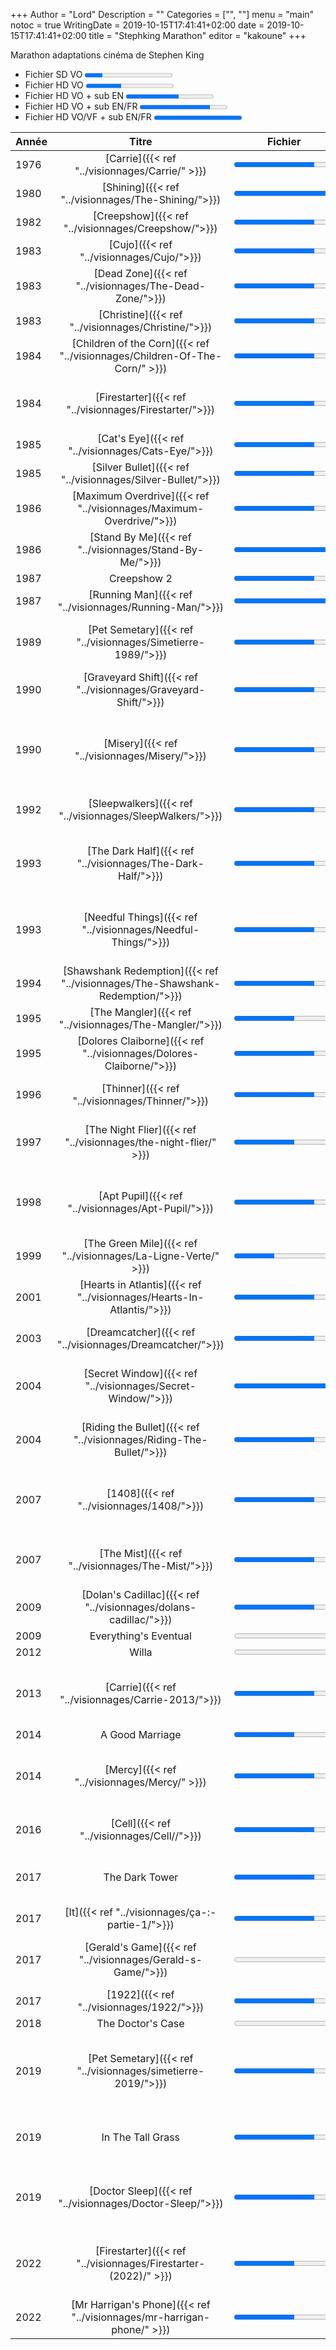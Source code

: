 +++
Author = "Lord"
Description = ""
Categories = ["", ""]
menu = "main"
notoc = true
WritingDate = 2019-10-15T17:41:41+02:00
date = 2019-10-15T17:41:41+02:00
title = "Stephking Marathon"
editor = "kakoune"
+++

Marathon adaptations cinéma de Stephen King

  - Fichier SD VO <progress value="1" max="5">Fichier SD VO<</progress>
  - Fichier HD VO <progress value="2" max="5">Fichier HD VO<</progress>
  - Fichier HD VO + sub EN <progress value="3" max="5">Fichier HD VO+Sub EN</progress>
  - Fichier HD VO + sub EN/FR <progress value="4" max="5">Fichier HD VO+Sub EN+Sub FR</progress>
  - Fichier HD VO/VF + sub EN/FR <progress value="5" max="5">Fichier HD VO+VF+Sub EN+Sub FR</progress>


| Année |          Titre       |                 Fichier                | Avis                                                  |
|-------|:--------------------:|----------------------------------------|------                                                 |
|  1976 | [Carrie]({{< ref "../visionnages/Carrie/" >}})               |<progress value="4" max="5">/<progress> | mouai                                                 |
|  1980 | [Shining]({{< ref "../visionnages/The-Shining/">}})              |<progress value="5" max="5">/<progress> | film culte                                            |
|  1982 | [Creepshow]({{< ref "../visionnages/Creepshow/">}})            |<progress value="4" max="5">/<progress> | mouai mouai mouai                                     |
|  1983 | [Cujo]({{< ref "../visionnages/Cujo/">}})                 |<progress value="4" max="5">/<progress> | pas mal du tout                                       |
|  1983 | [Dead Zone]({{< ref "../visionnages/The-Dead-Zone/">}})            |<progress value="4" max="5">/<progress> | vraiment cool                                         |
|  1983 | [Christine]({{< ref "../visionnages/Christine/">}})            |<progress value="4" max="5">/<progress> | super                                                 |
|  1984 | [Children of the Corn]({{< ref "../visionnages/Children-Of-The-Corn/" >}}) |<progress value="4" max="5">/<progress> | intriguant mais plutôt moyen                          |
|  1984 | [Firestarter]({{< ref "../visionnages/Firestarter/">}})          |<progress value="4" max="5">/<progress> | un peu trop basique mais pas pourri : dispensable     |
|  1985 | [Cat's Eye]({{< ref "../visionnages/Cats-Eye/">}})            |<progress value="4" max="5">/<progress> | étonnament bon                                        |
|  1985 | [Silver Bullet]({{< ref "../visionnages/Silver-Bullet/">}})        |<progress value="4" max="5">/<progress> | moyen                                                 |
|  1986 | [Maximum Overdrive]({{< ref "../visionnages/Maximum-Overdrive/">}})    |<progress value="4" max="5">/<progress> | nanard                                                |
|  1986 | [Stand By Me]({{< ref "../visionnages/Stand-By-Me/">}})          |<progress value="5" max="5">/<progress> | vraiment très cool                                    |
|  1987 | Creepshow 2                                        |<progress value="4" max="5">/<progress> |                                                       |
|  1987 | [Running Man]({{< ref "../visionnages/Running-Man/">}})          |<progress value="5" max="5">/<progress> | sympas                                                |
|  1989 | [Pet Semetary]({{< ref "../visionnages/Simetierre-1989/">}})         |<progress value="4" max="5">/<progress> | sympas et fidèle mais pourrait être mieux             |
|  1990 | [Graveyard Shift]({{< ref "../visionnages/Graveyard-Shift/">}})      |<progress value="4" max="5">/<progress> | chiant                                                |
|  1990 | [Misery]({{< ref "../visionnages/Misery/">}})               |<progress value="4" max="5">/<progress> | Les apparences sont trompeuses, il est excellent.     |
|  1992 | [Sleepwalkers]({{< ref "../visionnages/SleepWalkers/">}})         |<progress value="4" max="5">/<progress> | Vraiment bof. Cheapos. trop typé 90'                  |
|  1993 | [The Dark Half]({{< ref "../visionnages/The-Dark-Half/">}})        |<progress value="4" max="5">/<progress> | Se laisse regarder mais sans saveur. Très Sk-ien      |
|  1993 | [Needful Things]({{< ref "../visionnages/Needful-Things/">}})       |<progress value="4" max="5">/<progress> | Super histoire, réal moyenne mais supportable         |
|  1994 | [Shawshank Redemption]({{< ref "../visionnages/The-Shawshank-Redemption/">}}) |<progress value="4" max="5">/<progress> | film culte, parmis les meilleurs                      |
|  1995 | [The Mangler]({{< ref "../visionnages/The-Mangler/">}})          |<progress value="3" max="5">/<progress> | Mais quel nanard !                                    |
|  1995 | [Dolores Claiborne]({{< ref "../visionnages/Dolores-Claiborne/">}})    |<progress value="4" max="5">/<progress> | Peu connu ce film le mériterait                       |
|  1996 | [Thinner]({{< ref "../visionnages/Thinner/">}})              |<progress value="4" max="5">/<progress> | Pourrait être pas mal mais maladroit                  |
|  1997 | [The Night Flier]({{< ref "../visionnages/the-night-flier/" >}})                                    |<progress value="3" max="5">/<progress> | Il aurait pu s'en sortir ce film, il aurait pu.                                                      |
|  1998 | [Apt Pupil]({{< ref "../visionnages/Apt-Pupil/">}})            |<progress value="4" max="5">/<progress> | Malgré un casting pas pourri, j'y crois pas du tout   |
|  1999 | [The Green Mile]({{< ref "../visionnages/La-Ligne-Verte/" >}})       |<progress value="2" max="5">/<progress> | Wow, un chef d'œuvre.                                 |
|  2001 | [Hearts in Atlantis]({{< ref "../visionnages/Hearts-In-Atlantis/">}})   |<progress value="4" max="5">/<progress> | Sympas mais assez peu original                        |
|  2003 | [Dreamcatcher]({{< ref "../visionnages/Dreamcatcher/">}})         |<progress value="4" max="5">/<progress> | Ptain on est vraiment pas loin du nanr.               |
|  2004 | [Secret Window]({{< ref "../visionnages/Secret-Window/">}})        |<progress value="5" max="5">/<progress> | Sympatique grâce à son histoire et ses acteurs        |
|  2004 | [Riding the Bullet]({{< ref "../visionnages/Riding-The-Bullet/">}})    |<progress value="4" max="5">/<progress> | Mouai, c'est chiant et molasson et mauvais            |
|  2007 | [1408]({{< ref "../visionnages/1408/">}})                 |<progress value="4" max="5">/<progress> | Très sympa avec un bon cast et un surnaturel prenant  |
|  2007 | [The Mist]({{< ref "../visionnages/The-Mist/">}})             |<progress value="4" max="5">/<progress> | Sympas mais particulier niveau mise en scène          |
|  2009 | [Dolan's Cadillac]({{< ref "../visionnages/dolans-cadillac/">}})     |<progress value="4" max="5">/<progress> | Beurk, c'est chiant et long et peu inspiré            |
|  2009 | Everything's Eventual |<progress value="0" max="5">/<progress> |                                                       |
|  2012 | Willa                |<progress value="0" max="5">/<progress> |                                                       |
|  2013 | [Carrie]({{< ref "../visionnages/Carrie-2013/">}})               |<progress value="4" max="5">/<progress> | Je le préfère à l'original mais c'est pas non plus top |
|  2014 | A Good Marriage      |<progress value="3" max="5">/<progress> |                                                       |
|  2014 | [Mercy]({{< ref "../visionnages/Mercy/" >}})                |<progress value="4" max="5">/<progress> | Moyen en tout point. Ce film n'a pas vraiment d'intéret                                                      |
|  2016 | [Cell]({{< ref "../visionnages/Cell//">}})                 |<progress value="4" max="5">/<progress> | Nul malgré un cast prometteur                         |
|  2017 | The Dark Tower       |<progress value="4" max="5">/<progress> | Me suis endormi parceque … c'était … meh              |
|  2017 | [It]({{< ref "../visionnages/ça-:-partie-1/">}})                   |<progress value="4" max="5">/<progress> |                                                       |
|  2017 | [Gerald's Game]({{< ref "../visionnages/Gerald-s-Game/">}})        |<progress value="0" max="5">/<progress> | Vraiment excellent sur une base simple                |
|  2017 | [1922]({{< ref "../visionnages/1922/">}})                 |<progress value="4" max="5">/<progress> |                                                       |
|  2018 | The Doctor's Case    |<progress value="0" max="5">/<progress> |                                                       |
|  2019 | [Pet Semetary]({{< ref "../visionnages/simetierre-2019/">}})         |<progress value="4" max="5">/<progress> | Très décevant. Au final pas meilleur que son prédécesseur                                            |
|  2019 | In The Tall Grass    |<progress value="4" max="5">/<progress> | Ça passe, ça reste un film d'horreur basique          |
|  2019 | [Doctor Sleep]({{< ref "../visionnages/Doctor-Sleep/">}})         |<progress value="4" max="5">/<progress> | Pas aussi bien que le premier mais dégueu non plus    |
|  2022 | [Firestarter]({{< ref "../visionnages/Firestarter-(2022)/" >}})	|<progress value="3" max="5">/<progress> | Meilleur que l'original de 84 mais quand même pas ouf |
|  2022 | [Mr Harrigan's Phone]({{< ref "../visionnages/mr-harrigan-phone/" >}})	|<progress value="3" max="5">/<progress> | Bon départ puis ça tombe à plat |


